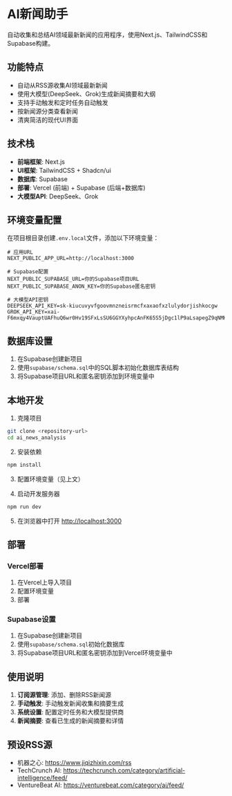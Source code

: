 # AI新闻助手

自动收集和总结AI领域最新新闻的应用程序，使用Next.js、TailwindCSS和Supabase构建。

## 功能特点

- 自动从RSS源收集AI领域最新新闻
- 使用大模型(DeepSeek、Grok)生成新闻摘要和大纲
- 支持手动触发和定时任务自动触发
- 按新闻源分类查看新闻
- 清爽简洁的现代UI界面

## 技术栈

- **前端框架**: Next.js
- **UI框架**: TailwindCSS + Shadcn/ui
- **数据库**: Supabase
- **部署**: Vercel (前端) + Supabase (后端+数据库)
- **大模型API**: DeepSeek、Grok

## 环境变量配置

在项目根目录创建`.env.local`文件，添加以下环境变量：

```
# 应用URL
NEXT_PUBLIC_APP_URL=http://localhost:3000

# Supabase配置
NEXT_PUBLIC_SUPABASE_URL=你的Supabase项目URL
NEXT_PUBLIC_SUPABASE_ANON_KEY=你的Supabase匿名密钥

# 大模型API密钥
DEEPSEEK_API_KEY=sk-kiucuvyvfgoovmnzneisrmcfxaxaofxzlulydorjishkocgw
GROK_API_KEY=xai-F6mxqy4VauptUAFhuQ6wr0Hv19SFxLsSU6GGYXyhpcAnFK65S5jDgc1lP9aLsapegZ9qNMHwHBCvB8mO
```

## 数据库设置

1. 在Supabase创建新项目
2. 使用`supabase/schema.sql`中的SQL脚本初始化数据库表结构
3. 将Supabase项目URL和匿名密钥添加到环境变量中

## 本地开发

1. 克隆项目

```bash
git clone <repository-url>
cd ai_news_analysis
```

2. 安装依赖

```bash
npm install
```

3. 配置环境变量（见上文）

4. 启动开发服务器

```bash
npm run dev
```

5. 在浏览器中打开 [http://localhost:3000](http://localhost:3000)

## 部署

### Vercel部署

1. 在Vercel上导入项目
2. 配置环境变量
3. 部署

### Supabase设置

1. 在Supabase创建新项目
2. 使用`supabase/schema.sql`初始化数据库
3. 将Supabase项目URL和匿名密钥添加到Vercel环境变量中

## 使用说明

1. **订阅源管理**: 添加、删除RSS新闻源
2. **手动触发**: 手动触发新闻收集和摘要生成
3. **系统设置**: 配置定时任务和大模型提供商
4. **新闻摘要**: 查看已生成的新闻摘要和详情

## 预设RSS源

- 机器之心: https://www.jiqizhixin.com/rss
- TechCrunch AI: https://techcrunch.com/category/artificial-intelligence/feed/
- VentureBeat AI: https://venturebeat.com/category/ai/feed/
